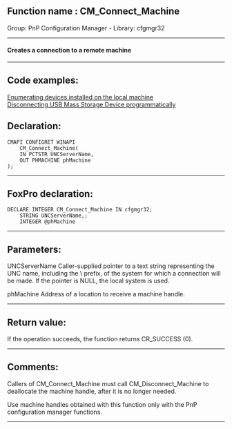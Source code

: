 
## Function name : CM_Connect_Machine
Group: PnP Configuration Manager - Library: cfgmgr32    
***  


#### Creates a connection to a remote machine
***  


## Code examples:
[Enumerating devices installed on the local machine](../../samples/sample_545.md)  
[Disconnecting USB Mass Storage Device programmatically](../../samples/sample_553.md)  

## Declaration:
```foxpro  
CMAPI CONFIGRET WINAPI
	CM_Connect_Machine(
	IN PCTSTR UNCServerName,
	OUT PHMACHINE phMachine
);  
```  
***  


## FoxPro declaration:
```foxpro  
DECLARE INTEGER CM_Connect_Machine IN cfgmgr32;
	STRING UNCServerName,;
	INTEGER @phMachine  
```  
***  


## Parameters:
UNCServerName 
Caller-supplied pointer to a text string representing the UNC name, including the \\ prefix, of the system for which a connection will be made. If the pointer is NULL, the local system is used. 

phMachine 
Address of a location to receive a machine handle.  
***  


## Return value:
If the operation succeeds, the function returns CR_SUCCESS (0).  
***  


## Comments:
Callers of CM_Connect_Machine must call CM_Disconnect_Machine to deallocate the machine handle, after it is no longer needed.  
  
Use machine handles obtained with this function only with the PnP configuration manager functions.  
  
***  

